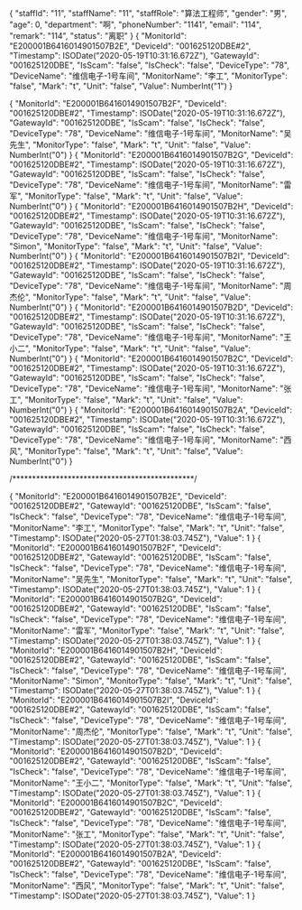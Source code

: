 {
    "staffId": "11",
    "staffName": "11",
    "staffRole": "算法工程师",
    "gender": "男",
    "age": 0,
    "department": "啊",
    "phoneNumber": "1141",
    "email": "114",
    "remark": "114",
    "status": "离职"
}
{
    "MonitorId": "E200001B6416014901507B2E",
    "DeviceId": "001625120DBE#2",
    "Timestamp": ISODate("2020-05-19T10:31:16.672Z"),
    "GatewayId": "001625120DBE",
    "IsScam": "false",
    "IsCheck": "false",
    "DeviceType": "78",
    "DeviceName": "维信电子-1号车间",
    "MonitorName": "李工",
    "MonitorType": "false",
    "Mark": "t",
    "Unit": "false",
    "Value": NumberInt("1")
}

{
    "MonitorId": "E200001B6416014901507B2F",
    "DeviceId": "001625120DBE#2",
    "Timestamp": ISODate("2020-05-19T10:31:16.672Z"),
    "GatewayId": "001625120DBE",
    "IsScam": "false",
    "IsCheck": "false",
    "DeviceType": "78",
    "DeviceName": "维信电子-1号车间",
    "MonitorName": "吴先生",
    "MonitorType": "false",
    "Mark": "t",
    "Unit": "false",
    "Value": NumberInt("0")
}
{
    "MonitorId": "E200001B6416014901507B2G",
    "DeviceId": "001625120DBE#2",
    "Timestamp": ISODate("2020-05-19T10:31:16.672Z"),
    "GatewayId": "001625120DBE",
    "IsScam": "false",
    "IsCheck": "false",
    "DeviceType": "78",
    "DeviceName": "维信电子-1号车间",
    "MonitorName": "雷军",
    "MonitorType": "false",
    "Mark": "t",
    "Unit": "false",
    "Value": NumberInt("0")
}
{
    "MonitorId": "E200001B6416014901507B2H",
    "DeviceId": "001625120DBE#2",
    "Timestamp": ISODate("2020-05-19T10:31:16.672Z"),
    "GatewayId": "001625120DBE",
    "IsScam": "false",
    "IsCheck": "false",
    "DeviceType": "78",
    "DeviceName": "维信电子-1号车间",
    "MonitorName": "Simon",
    "MonitorType": "false",
    "Mark": "t",
    "Unit": "false",
    "Value": NumberInt("0")
}
{
    "MonitorId": "E200001B6416014901507B2I",
    "DeviceId": "001625120DBE#2",
    "Timestamp": ISODate("2020-05-19T10:31:16.672Z"),
    "GatewayId": "001625120DBE",
    "IsScam": "false",
    "IsCheck": "false",
    "DeviceType": "78",
    "DeviceName": "维信电子-1号车间",
    "MonitorName": "周杰伦",
    "MonitorType": "false",
    "Mark": "t",
    "Unit": "false",
    "Value": NumberInt("0")
}
{
    "MonitorId": "E200001B6416014901507B2D",
    "DeviceId": "001625120DBE#2",
    "Timestamp": ISODate("2020-05-19T10:31:16.672Z"),
    "GatewayId": "001625120DBE",
    "IsScam": "false",
    "IsCheck": "false",
    "DeviceType": "78",
    "DeviceName": "维信电子-1号车间",
    "MonitorName": "王小二",
    "MonitorType": "false",
    "Mark": "t",
    "Unit": "false",
    "Value": NumberInt("0")
}
{
    "MonitorId": "E200001B6416014901507B2C",
    "DeviceId": "001625120DBE#2",
    "Timestamp": ISODate("2020-05-19T10:31:16.672Z"),
    "GatewayId": "001625120DBE",
    "IsScam": "false",
    "IsCheck": "false",
    "DeviceType": "78",
    "DeviceName": "维信电子-1号车间",
    "MonitorName": "张工",
    "MonitorType": "false",
    "Mark": "t",
    "Unit": "false",
    "Value": NumberInt("0")
}
{
    "MonitorId": "E200001B6416014901507B2A",
    "DeviceId": "001625120DBE#2",
	"Timestamp": ISODate("2020-05-19T10:31:16.672Z"),
    "GatewayId": "001625120DBE",
    "IsScam": "false",
    "IsCheck": "false",
    "DeviceType": "78",
    "DeviceName": "维信电子-1号车间",
    "MonitorName": "西风",
    "MonitorType": "false",
    "Mark": "t",
    "Unit": "false",
    "Value": NumberInt("0")
}


/**********************************************/

{
    "MonitorId": "E200001B6416014901507B2E",
    "DeviceId": "001625120DBE#2",
    "GatewayId": "001625120DBE",
    "IsScam": "false",
    "IsCheck": "false",
    "DeviceType": "78",
    "DeviceName": "维信电子-1号车间",
    "MonitorName": "李工",
    "MonitorType": "false",
    "Mark": "t",
    "Unit": "false",
	"Timestamp": ISODate("2020-05-27T01:38:03.745Z"),
    "Value": 1
}
{
    "MonitorId": "E200001B6416014901507B2F",
    "DeviceId": "001625120DBE#2",
    "GatewayId": "001625120DBE",
    "IsScam": "false",
    "IsCheck": "false",
    "DeviceType": "78",
    "DeviceName": "维信电子-1号车间",
    "MonitorName": "吴先生",
    "MonitorType": "false",
    "Mark": "t",
    "Unit": "false",
    "Timestamp": ISODate("2020-05-27T01:38:03.745Z"),
    "Value": 1
}
{
    "MonitorId": "E200001B6416014901507B2G",
    "DeviceId": "001625120DBE#2",
    "GatewayId": "001625120DBE",
    "IsScam": "false",
    "IsCheck": "false",
    "DeviceType": "78",
    "DeviceName": "维信电子-1号车间",
    "MonitorName": "雷军",
    "MonitorType": "false",
    "Mark": "t",
    "Unit": "false",
    "Timestamp": ISODate("2020-05-27T01:38:03.745Z"),
    "Value": 1
}
{
    "MonitorId": "E200001B6416014901507B2H",
    "DeviceId": "001625120DBE#2",
    "GatewayId": "001625120DBE",
    "IsScam": "false",
    "IsCheck": "false",
    "DeviceType": "78",
    "DeviceName": "维信电子-1号车间",
    "MonitorName": "Simon",
    "MonitorType": "false",
    "Mark": "t",
    "Unit": "false",
    "Timestamp": ISODate("2020-05-27T01:38:03.745Z"),
    "Value": 1
}
{
    "MonitorId": "E200001B6416014901507B2I",
    "DeviceId": "001625120DBE#2",
    "GatewayId": "001625120DBE",
    "IsScam": "false",
    "IsCheck": "false",
    "DeviceType": "78",
    "DeviceName": "维信电子-1号车间",
    "MonitorName": "周杰伦",
    "MonitorType": "false",
    "Mark": "t",
    "Unit": "false",
    "Timestamp": ISODate("2020-05-27T01:38:03.745Z"),
    "Value": 1
}
{
    "MonitorId": "E200001B6416014901507B2D",
    "DeviceId": "001625120DBE#2",
    "GatewayId": "001625120DBE",
    "IsScam": "false",
    "IsCheck": "false",
    "DeviceType": "78",
    "DeviceName": "维信电子-1号车间",
    "MonitorName": "王小二",
    "MonitorType": "false",
    "Mark": "t",
    "Unit": "false",
    "Timestamp": ISODate("2020-05-27T01:38:03.745Z"),
    "Value": 1
}
{
    "MonitorId": "E200001B6416014901507B2C",
    "DeviceId": "001625120DBE#2",
    "GatewayId": "001625120DBE",
    "IsScam": "false",
    "IsCheck": "false",
    "DeviceType": "78",
    "DeviceName": "维信电子-1号车间",
    "MonitorName": "张工",
    "MonitorType": "false",
    "Mark": "t",
    "Unit": "false",
    "Timestamp": ISODate("2020-05-27T01:38:03.745Z"),
    "Value": 1
}
{
    "MonitorId": "E200001B6416014901507B2A",
    "DeviceId": "001625120DBE#2",
    "GatewayId": "001625120DBE",
    "IsScam": "false",
    "IsCheck": "false",
    "DeviceType": "78",
    "DeviceName": "维信电子-1号车间",
    "MonitorName": "西风",
    "MonitorType": "false",
    "Mark": "t",
    "Unit": "false",
    "Timestamp": ISODate("2020-05-27T01:38:03.745Z"),
    "Value": 1
}
